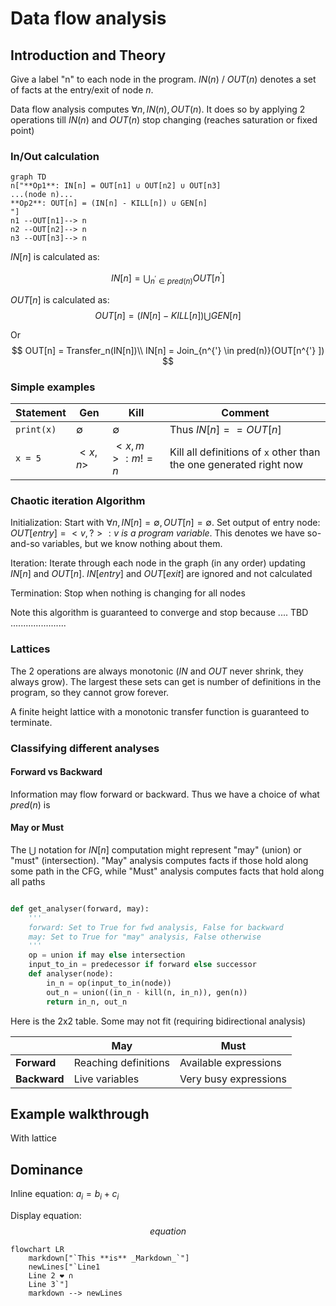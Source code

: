 
# Data flow analysis

## Introduction and Theory
Give a label "n" to each node in the program.
$IN(n)$ / $OUT(n)$ denotes a set of facts at the entry/exit of node $n$.

Data flow analysis computes $∀n, IN(n), OUT(n)$. It does so by applying 2 operations till $IN(n)$ and $OUT(n)$ stop changing (reaches saturation or fixed point)

### In/Out calculation

```mermaid
graph TD
n["**Op1**: IN[n] = OUT[n1] ∪ OUT[n2] ∪ OUT[n3]
...(node n)...
**Op2**: OUT[n] = (IN[n] - KILL[n]) ∪ GEN[n]
"]
n1 --OUT[n1]--> n
n2 --OUT[n2]--> n
n3 --OUT[n3]--> n
```

$IN[n]$ is calculated as:

$$
IN[n] =\bigcup_{n^{'} \in pred(n)} OUT[n^{'}]
$$

$OUT[n]$ is calculated as:
$$
OUT[n] = (IN[n] - KILL[n]) \bigcup GEN[n]
$$

Or
$$
OUT[n] = Transfer_n(IN[n])\\
IN[n] = Join_{n^{'} \in pred(n)}(OUT[n^{'} ])
$$

### Simple examples


| Statement | Gen | Kill | Comment
| -------- | ------- | ------- | ------- |
| `print(x)` | $∅$ | $∅$ | Thus $IN[n] == OUT[n]$
| `x = 5` | ${<x,n>}$ | ${<x,m>: m!=n}$ | Kill all definitions of `x` other than the one generated right now |


### Chaotic iteration Algorithm
Initialization:
Start with $\forall n, IN[n] = ∅, OUT[n] = ∅$.
Set output of entry node: $OUT[entry] = {<v, ?> : v\ is\ a\ program\ variable}$. This denotes we have so-and-so variables, but we know nothing about them.

Iteration:
Iterate through each node in the graph (in any order) updating $IN[n]$ and $OUT[n]$. $IN[entry]$ and $OUT[exit]$ are ignored and not calculated


Termination:
Stop when nothing is changing for all nodes

Note this algorithm is guaranteed to converge and stop because  .... TBD ......................

### Lattices
The 2 operations are always monotonic ($IN$ and $OUT$ never shrink, they always grow). The largest these sets can get is number of definitions in the program, so they cannot grow forever.

A finite height lattice with a monotonic transfer function is guaranteed to terminate.


### Classifying different analyses

#### Forward vs Backward
Information may flow forward or backward. Thus we have a choice of what $pred(n)$ is

#### May or Must
The $\bigcup$ notation for $IN[n]$ computation might represent "may" (union) or "must" (intersection). "May" analysis computes facts if those hold along some path in the CFG, while "Must" analysis computes facts that hold along all paths

```python

def get_analyser(forward, may):
    '''
    forward: Set to True for fwd analysis, False for backward
    may: Set to True for "may" analysis, False otherwise
    '''
    op = union if may else intersection
    input_to_in = predecessor if forward else successor
    def analyser(node):
        in_n = op(input_to_in(node))
        out_n = union((in_n - kill(n, in_n)), gen(n))
        return in_n, out_n

```

Here is the 2x2 table. Some may not fit (requiring bidirectional analysis)

|     | May | Must |
| -------- | ------- |  ------- |
| **Forward**  | Reaching definitions    | Available expressions
| **Backward** | Live variables     | Very busy expressions


## Example walkthrough
With lattice


## Dominance



Inline equation: $a_i = b_i+c_i$

Display equation: $$equation$$

```mermaid
flowchart LR
    markdown["`This **is** _Markdown_`"]
    newLines["`Line1
    Line 2 ❤ ∩
    Line 3`"]
    markdown --> newLines
```